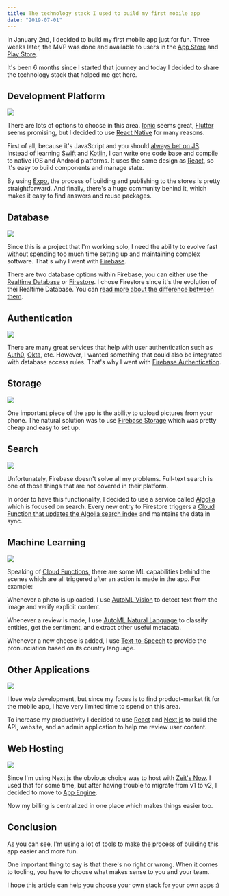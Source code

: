 ```yaml
---
title: The technology stack I used to build my first mobile app
date: "2019-07-01"
---
```


In January 2nd, I decided to build my first mobile app just for fun. Three weeks later, the MVP was done and available to users in the [App Store](https://itunes.apple.com/us/app/le-cheese/id1449930676) and [Play Store](https://play.google.com/store/apps/details?id=com.lecheese.app).

It's been 6 months since I started that journey and today I decided to share the technology stack that helped me get here.

## Development Platform

![](/static/img/posts/app-tooling-dev.png)

There are lots of options to choose in this area. [Ionic](https://ionicframework.com/) seems great, [Flutter](https://flutter.dev/) seems promising, but I decided to use [React Native](https://facebook.github.io/react-native/) for many reasons.

First of all, because it's JavaScript and you should [always bet on JS](http://brendaneich.github.io/ModernWeb.tw-2015/#74). Instead of learning [Swift](https://developer.apple.com/swift/) and [Kotlin](https://kotlinlang.org/), I can write one code base and compile to native iOS and Android platforms. It uses the same design as [React](https://reactjs.org/), so it's easy to build components and manage state.

By using [Expo](https://expo.io/), the process of building and publishing to the stores is pretty straightforward. And finally, there's a huge community behind it, which makes it easy to find answers and reuse packages.

## Database

![](/static/img/posts/app-tooling-database.png)

Since this is a project that I'm working solo, I need the ability to evolve fast without spending too much time setting up and maintaining complex software. That's why I went with [Firebase](https://firebase.google.com/).

There are two database options within Firebase, you can either use the [Realtime Database](https://firebase.google.com/docs/database) or [Firestore](https://firebase.google.com/docs/firestore). I chose Firestore since it's the evolution of thei Realtime Database. You can [read more about the difference between them](https://firebase.google.com/docs/firestore/rtdb-vs-firestore).

## Authentication

![](/static/img/posts/app-tooling-auth.png)

There are many great services that help with user authentication such as [Auth0](https://auth0.com/), [Okta](https://www.okta.com/), etc. However, I wanted something that could also be integrated with database access rules. That's why I went with [Firebase Authentication](https://firebase.google.com/docs/auth).

## Storage

![](/static/img/posts/app-tooling-storage.png)

One important piece of the app is the ability to upload pictures from your phone. The natural solution was to use [Firebase Storage](https://firebase.google.com/docs/storage) which was pretty cheap and easy to set up.

## Search

![](/static/img/posts/app-tooling-search.png)

Unfortunately, Firebase doesn't solve all my problems. Full-text search is one of those things that are not covered in their platform.

In order to have this functionality, I decided to use a service called [Algolia](https://www.algolia.com/) which is focused on search. Every new entry to Firestore triggers a [Cloud Function that updates the Algolia search index](https://firebase.google.com/docs/firestore/solutions/search) and maintains the data in sync.

## Machine Learning

![](/static/img/posts/app-tooling-ml.png)

Speaking of [Cloud Functions](https://firebase.google.com/docs/functions), there are some ML capabilities behind the scenes which are all triggered after an action is made in the app. For example:

Whenever a photo is uploaded, I use [AutoML Vision](https://cloud.google.com/vision/) to detect text from the image and verify explicit content.

Whenever a review is made, I use [AutoML Natural Language](https://cloud.google.com/natural-language/) to classify entities, get the sentiment, and extract other useful metadata.

Whenever a new cheese is added, I use [Text-to-Speech](https://cloud.google.com/text-to-speech/) to provide the pronunciation based on its country language.

## Other Applications

![](/static/img/posts/app-tooling-other.png)

I love web development, but since my focus is to find product-market fit for the mobile app, I have very limited time to spend on this area.

To increase my productivity I decided to use [React](https://reactjs.org/) and [Next.js](https://nextjs.org/) to build the API, website, and an admin application to help me review user content.

## Web Hosting

![](/static/img/posts/app-tooling-host.png)

Since I'm using Next.js the obvious choice was to host with [Zeit's Now](https://zeit.co/now). I used that for some time, but after having trouble to migrate from v1 to v2, I decided to move to [App Engine](https://cloud.google.com/appengine/).

Now my billing is centralized in one place which makes things easier too.

## Conclusion

As you can see, I'm using a lot of tools to make the process of building this app easier and more fun.

One important thing to say is that there's no right or wrong. When it comes to tooling, you have to choose what makes sense to you and your team.

I hope this article can help you choose your own stack for your own apps :)
